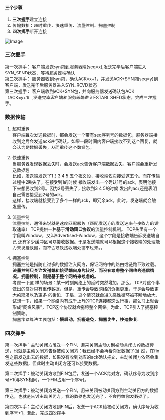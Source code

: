 #### 三个步骤
1. **三次握手**建立连接
2. 传输数据：超时重传、快速重传、流量控制、拥塞控制
3. **四次挥手**断开连接      


![Image](https://user-images.githubusercontent.com/71962217/131844052-34a405a3-a531-4b85-983a-80559265a53e.png)


### 三次握手
第一次握手： 客户端发送syn包到服务器端(seq=x),发送完毕后客户端进入SYN_SEND状态，等待服务器端确认   
第二次握手： 服务器收到syn包，确认ACK=x+1，并发送ACK+SYN包(seq=y)到客户端，发送完毕后服务器进入SYN_RCVD状态   
第三次握手： 客户端收到ACK+SYN包，并向服务器发送确认包ACK（ACK=y+1）,发送完毕客户端和服务器端进入ESTABLISHED状态，完成三次握手。

### 数据传输
1. 超时重传    
   客户端每次发送数据时，都会发送一个带有seq序列号的数据包，服务器端接收到之后会发送ack进行确认。如果一段时间内客户端接收不到这个回复，就会认为是数据丢失，从而重传这个数据包。
   
2. 快速重传   
   当服务器发现数据丢失时，会发送ack告诉客户端数据丢失，客户端会重新发送数据包    
   比如，发送端发送了1 2 3 4 5 五个报文段，接收端依次接受这五个。而在传输过程中2丢失了，在接受到1的时候 接收端发出一个确认1号的ack，表明他接下来想要收到2号。因为2号丢失了，接收到3 4 5的时候 发出的ack还是表明自己需要接受到2号的ack。   
   这样，接收端就接受到了多个一样的ack，即冗余ack。此时，发送端就会触发重传。

3. 流量控制   
   流量控制，通俗来说就是速度匹配服务（匹配发送方的发送速率与接收方的读取速率）
   TCP提供一种基于**滑动窗口协议**的流量控制机制。
   TCP头里有一个字段叫Window，又叫Advertised-Window，这个字段是接收端告诉发送端自己 还有多少缓冲区可以接收数据。于是发送端就可以根据这个接收端的处理能力来发送数据，而不会导致接收端处理不过来。。



4. 拥塞控制    
   拥塞控制是指防止过多的数据注入网络，保证网络中的路由或链路不致过载。
   <b>流量控制只关注发送端和接受端自身的状况，而没有考虑整个网络的通信情况。拥塞控制，则是基于整个网络来考虑的。 </b>  
   考虑一下这 样的场景：某一时刻网络上的延时突然增加，那么，TCP对这个事做出的应对只有重传数据，但是，重传会导致网络的负担更重，于是会导致更大的延迟以及更多 的丢包，于是，这个情况就会进入恶性循环被不断地放大。试想一下，如果一个网络内有成千上万的TCP连接都这么行事，那么马上就会形成“网络风暴”，TCP这个协议就会拖垮整个网络。为此，TCP引入了拥塞控制策略。    
   拥塞策略算法主要包括：**慢启动，拥塞避免，拥塞发生，快速恢复**。

### 四次挥手
第一次挥手：主动关闭方发送一个FIN，用来关闭主动方到被动关闭方的数据传送，也就是主动关闭方告诉被动关闭方：我已经不会再给你发数据了(当 然，在fin包之前发送出去的数据，如果没有收到对应的ack确认报文，主动关闭方依然会重发这些数据)，但此时主动关闭方还可以接受数据。

第二次挥手：被动关闭方收到FIN包后，发送一个ACK给对方，确认序号为收到序号+1(与SYN相同，一个FIN占用一个序号)。

第三次挥手：被动关闭方发送一个FIN，用来关闭被动关闭方到主动关闭方的数据传送，也就是告诉主动关闭方，我的数据也发送完了，不会再给你发数据了。

第四次挥手：主动关闭方收到FIN后，发送一个ACK给被动关闭方，确认序号为收到序号+1，至此，完成四次挥手

